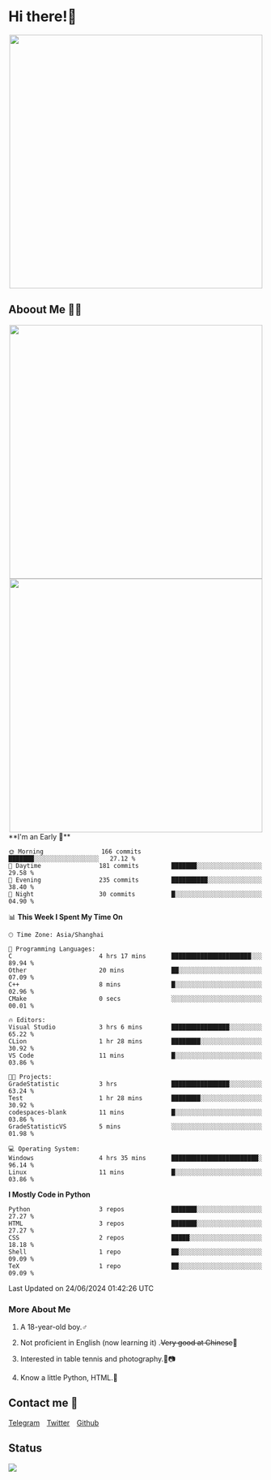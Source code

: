# Hi there!🎉

<div align=center><img src="https://count.getloli.com/get/@Cicada000?theme=moebooru" width=500px></div>

## Aboout Me 👀💦

<div align=center>
<img src="https://github-readme-stats.vercel.app/api?username=Cicada000&show_icons=true&theme=tokyonight" width=500px>
<br>
<img src="https://github-readme-stats.vercel.app/api/top-langs/?username=Cicada000&show_icons=true&theme=tokyonight&layout=compact" width=500px>
</div>
<!--START_SECTION:waka-->
**I'm an Early 🐤** 

```text
🌞 Morning                166 commits         ███████░░░░░░░░░░░░░░░░░░   27.12 % 
🌆 Daytime                181 commits         ███████░░░░░░░░░░░░░░░░░░   29.58 % 
🌃 Evening                235 commits         ██████████░░░░░░░░░░░░░░░   38.40 % 
🌙 Night                  30 commits          █░░░░░░░░░░░░░░░░░░░░░░░░   04.90 % 
```


📊 **This Week I Spent My Time On** 

```text
🕑︎ Time Zone: Asia/Shanghai

💬 Programming Languages: 
C                        4 hrs 17 mins       ██████████████████████░░░   89.94 % 
Other                    20 mins             ██░░░░░░░░░░░░░░░░░░░░░░░   07.09 % 
C++                      8 mins              █░░░░░░░░░░░░░░░░░░░░░░░░   02.96 % 
CMake                    0 secs              ░░░░░░░░░░░░░░░░░░░░░░░░░   00.01 % 

🔥 Editors: 
Visual Studio            3 hrs 6 mins        ████████████████░░░░░░░░░   65.22 % 
CLion                    1 hr 28 mins        ████████░░░░░░░░░░░░░░░░░   30.92 % 
VS Code                  11 mins             █░░░░░░░░░░░░░░░░░░░░░░░░   03.86 % 

🐱‍💻 Projects: 
GradeStatistic           3 hrs               ████████████████░░░░░░░░░   63.24 % 
Test                     1 hr 28 mins        ████████░░░░░░░░░░░░░░░░░   30.92 % 
codespaces-blank         11 mins             █░░░░░░░░░░░░░░░░░░░░░░░░   03.86 % 
GradeStatisticVS         5 mins              ░░░░░░░░░░░░░░░░░░░░░░░░░   01.98 % 

💻 Operating System: 
Windows                  4 hrs 35 mins       ████████████████████████░   96.14 % 
Linux                    11 mins             █░░░░░░░░░░░░░░░░░░░░░░░░   03.86 % 
```

**I Mostly Code in Python** 

```text
Python                   3 repos             ███████░░░░░░░░░░░░░░░░░░   27.27 % 
HTML                     3 repos             ███████░░░░░░░░░░░░░░░░░░   27.27 % 
CSS                      2 repos             █████░░░░░░░░░░░░░░░░░░░░   18.18 % 
Shell                    1 repo              ██░░░░░░░░░░░░░░░░░░░░░░░   09.09 % 
TeX                      1 repo              ██░░░░░░░░░░░░░░░░░░░░░░░   09.09 % 
```




 Last Updated on 24/06/2024 01:42:26 UTC
<!--END_SECTION:waka-->

### More About Me

1. A 18-year-old boy.♂

2. Not proficient in English (now learning it) .~~Very good at Chinese~~🤣

3. Interested in table tennis and photography.🏓📷

4. Know a little Python, HTML.🐍


## Contact me 💬

[Telegram](https://t.me/CicadaLYW)&emsp;[Twitter](https://twitter.com/Cicada0001)&emsp;[Github](https://github.com/Cicada000)

## Status
<img src="https://weather-icon.journeyad.repl.co/@hangzhou?v=1" align="left">







